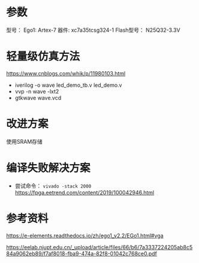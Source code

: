# 参数
型号： Ego1: Artex-7
器件: xc7a35tcsg324-1
Flash型号： N25Q32-3.3V
# 轻量级仿真方法
https://www.cnblogs.com/whik/p/11980103.html
+ iverilog -o wave led_demo_tb.v led_demo.v
+ vvp -n wave -lxt2
+ gtkwave wave.vcd
# 改进方案
  使用SRAM存储
# 编译失败解决方案
  + 尝试命令： ```vivado -stack 2000```
  https://fpga.eetrend.com/content/2019/100042946.html
# 参考资料
https://e-elements.readthedocs.io/zh/ego1_v2.2/EGo1.html#vga

https://eelab.njupt.edu.cn/_upload/article/files/66/b6/7a3337224205ab8c584a9062eb89/f7af8018-fba9-474a-82f8-01042c768ce0.pdf